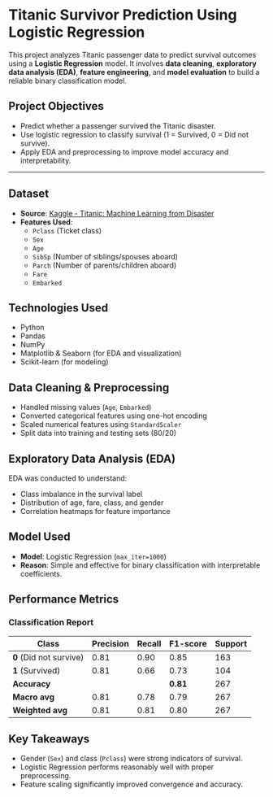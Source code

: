 # Titanic Survivor Prediction Using Logistic Regression

This project analyzes Titanic passenger data to predict survival outcomes using a **Logistic Regression** model. It involves **data cleaning**, **exploratory data analysis (EDA)**, **feature engineering**, and **model evaluation** to build a reliable binary classification model.

## Project Objectives

- Predict whether a passenger survived the Titanic disaster.
- Use logistic regression to classify survival (1 = Survived, 0 = Did not survive).
- Apply EDA and preprocessing to improve model accuracy and interpretability.

---

## Dataset

- **Source**: [Kaggle - Titanic: Machine Learning from Disaster](https://www.kaggle.com/c/titanic)
- **Features Used**:
  - `Pclass` (Ticket class)
  - `Sex`
  - `Age`
  - `SibSp` (Number of siblings/spouses aboard)
  - `Parch` (Number of parents/children aboard)
  - `Fare`
  - `Embarked`

## Technologies Used

- Python
- Pandas
- NumPy
- Matplotlib & Seaborn (for EDA and visualization)
- Scikit-learn (for modeling)

## Data Cleaning & Preprocessing

- Handled missing values (`Age`, `Embarked`)
- Converted categorical features using one-hot encoding
- Scaled numerical features using `StandardScaler`
- Split data into training and testing sets (80/20)

## Exploratory Data Analysis (EDA)

EDA was conducted to understand:
- Class imbalance in the survival label
- Distribution of age, fare, class, and gender
- Correlation heatmaps for feature importance

## Model Used

- **Model**: Logistic Regression (`max_iter=1000`)
- **Reason**: Simple and effective for binary classification with interpretable coefficients.

## Performance Metrics

### Classification Report

| Class | Precision | Recall | F1-score | Support |
|-------|-----------|--------|----------|---------|
| **0** (Did not survive) | 0.81 | 0.90 | 0.85 | 163 |
| **1** (Survived)        | 0.81 | 0.66 | 0.73 | 104 |
| **Accuracy**            |       |       | **0.81** | 267 |
| **Macro avg**           | 0.81 | 0.78 | 0.79 | 267 |
| **Weighted avg**        | 0.81 | 0.81 | 0.80 | 267 |

## Key Takeaways

- Gender (`Sex`) and class (`Pclass`) were strong indicators of survival.
- Logistic Regression performs reasonably well with proper preprocessing.
- Feature scaling significantly improved convergence and accuracy.
